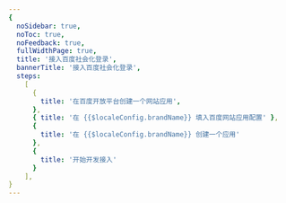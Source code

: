 ```yaml
---
{
  noSidebar: true,
  noToc: true,
  noFeedback: true,
  fullWidthPage: true,
  title: '接入百度社会化登录',
  bannerTitle: '接入百度社会化登录',
  steps:
    [
      {
        title: '在百度开放平台创建一个网站应用',
      },
      { title: '在 {{$localeConfig.brandName}} 填入百度网站应用配置' },
      {
        title: '在 {{$localeConfig.brandName}} 创建一个应用'
      },
      {
        title: '开始开发接入'
      }
    ],
}
---
```


<IntegrationDetail backLink="/en/guides/connections/social"/>
